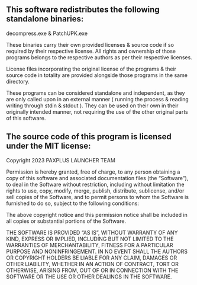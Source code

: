 This software redistributes the following standalone binaries:
-------------------------------------------------------------------------------------

decompress.exe & PatchUPK.exe  

These binaries carry their own provided licenses & source code if so required by their respective license.
All rights and ownership of those programs belongs to the respective authors as per their respective licenses.

License files incorporating the original license of the programs & their source code in totality are provided alongside those programs in the same directory.

These programs can be considered standalone and independent, as they are only called upon in an external manner ( running the process & reading writing through stdin & stdout ).
They can be used on their own in their originally intended manner, not requiring the use of the other original parts of this software.



The source code of this program is licensed under the MIT license:
-------------------------------------------------------------------------------------

Copyright 2023 PAXPLUS LAUNCHER TEAM

Permission is hereby granted, free of charge, to any person obtaining a copy of this software and associated documentation files (the “Software”), to deal in the Software without restriction, including without limitation the rights to use, copy, modify, merge, publish, distribute, sublicense, and/or sell copies of the Software, and to permit persons to whom the Software is furnished to do so, subject to the following conditions:

The above copyright notice and this permission notice shall be included in all copies or substantial portions of the Software.

THE SOFTWARE IS PROVIDED “AS IS”, WITHOUT WARRANTY OF ANY KIND, EXPRESS OR IMPLIED, INCLUDING BUT NOT LIMITED TO THE WARRANTIES OF MERCHANTABILITY, FITNESS FOR A PARTICULAR PURPOSE AND NONINFRINGEMENT. IN NO EVENT SHALL THE AUTHORS OR COPYRIGHT HOLDERS BE LIABLE FOR ANY CLAIM, DAMAGES OR OTHER LIABILITY, WHETHER IN AN ACTION OF CONTRACT, TORT OR OTHERWISE, ARISING FROM, OUT OF OR IN CONNECTION WITH THE SOFTWARE OR THE USE OR OTHER DEALINGS IN THE SOFTWARE.

